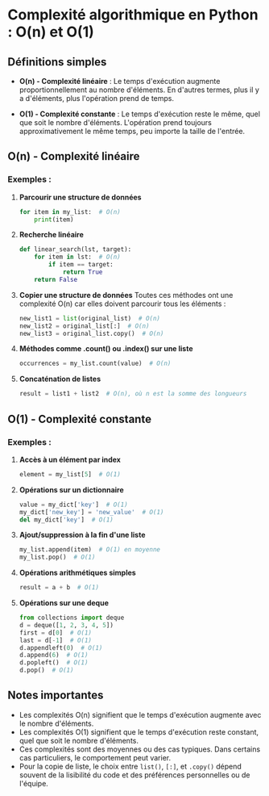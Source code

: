 # Complexité algorithmique en Python : O(n) et O(1)

## Définitions simples

- **O(n) - Complexité linéaire** : 
  Le temps d'exécution augmente proportionnellement au nombre d'éléments. En d'autres termes, plus il y a d'éléments, plus l'opération prend de temps.

- **O(1) - Complexité constante** : 
  Le temps d'exécution reste le même, quel que soit le nombre d'éléments. L'opération prend toujours approximativement le même temps, peu importe la taille de l'entrée.

## O(n) - Complexité linéaire

### Exemples :

1. **Parcourir une structure de données**
   ```python
   for item in my_list:  # O(n)
       print(item)
   ```

2. **Recherche linéaire**
   ```python
   def linear_search(lst, target):
       for item in lst:  # O(n)
           if item == target:
               return True
       return False
   ```

3. **Copier une structure de données**
   Toutes ces méthodes ont une complexité O(n) car elles doivent parcourir tous les éléments :
   ```python
   new_list1 = list(original_list)  # O(n)
   new_list2 = original_list[:]  # O(n)
   new_list3 = original_list.copy()  # O(n)
   ```

4. **Méthodes comme .count() ou .index() sur une liste**
   ```python
   occurrences = my_list.count(value)  # O(n)
   ```

5. **Concaténation de listes**
   ```python
   result = list1 + list2  # O(n), où n est la somme des longueurs
   ```

## O(1) - Complexité constante

### Exemples :

1. **Accès à un élément par index**
   ```python
   element = my_list[5]  # O(1)
   ```

2. **Opérations sur un dictionnaire**
   ```python
   value = my_dict['key']  # O(1)
   my_dict['new_key'] = 'new_value'  # O(1)
   del my_dict['key']  # O(1)
   ```

3. **Ajout/suppression à la fin d'une liste**
   ```python
   my_list.append(item)  # O(1) en moyenne
   my_list.pop()  # O(1)
   ```

4. **Opérations arithmétiques simples**
   ```python
   result = a + b  # O(1)
   ```

5. **Opérations sur une deque**
   ```python
   from collections import deque
   d = deque([1, 2, 3, 4, 5])
   first = d[0]  # O(1)
   last = d[-1]  # O(1)
   d.appendleft(0)  # O(1)
   d.append(6)  # O(1)
   d.popleft()  # O(1)
   d.pop()  # O(1)
   ```

## Notes importantes

- Les complexités O(n) signifient que le temps d'exécution augmente avec le nombre d'éléments.
- Les complexités O(1) signifient que le temps d'exécution reste constant, quel que soit le nombre d'éléments.
- Ces complexités sont des moyennes ou des cas typiques. Dans certains cas particuliers, le comportement peut varier.
- Pour la copie de liste, le choix entre `list()`, `[:]`, et `.copy()` dépend souvent de la lisibilité du code et des préférences personnelles ou de l'équipe.